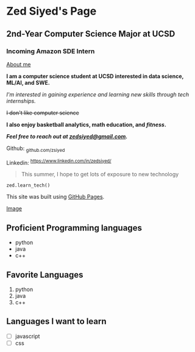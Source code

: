 # Zed Siyed's Page
## 2nd-Year Computer Science Major at UCSD
### Incoming Amazon SDE Intern
[About me](#about-me)

**I am a computer science student at UCSD interested in data science, ML/AI, and SWE.**

*I'm interested in gaining experience and learning new skills through tech internships.*

~~I don't like computer science~~

**I also enjoy basketball analytics, math education, and _fitness_.**

***Feel free to reach out at zedsiyed@gmail.com.***

Github: <sub>github.com/zsiyed</sub>

Linkedin: <sup>https://www.linkedin.com/in/zedsiyed/</sup>

> This summer, I hope to get lots of exposure to new technology

```
zed.learn_tech()
```

This site was built using [GitHub Pages](https://pages.github.com/).

[Image](/zed_headshot.png)

## Proficient Programming languages
- python
- java
- c++
## Favorite Languages
1. python
2. java
3. c++
## Languages I want to learn
- [ ] javascript
- [ ] css